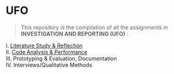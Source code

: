 # UFO

> This repository is the compilation of all the assignments in <b>INVESTIGATION AND REPORTING (UFO)</b> :

I. [Literature Study & Reflection](https://github.com/cph-cs241/UFO_Compilation/tree/master/I.LiteratureStudyAndReflection) <br>
II. [Code Analysis & Performance](https://github.com/cph-cs241/UFO_Compilation/tree/master/II.%20Code%20Analysis) <br>
III. Prototyping & Evaluation, Documentation <br>
IV. Interviews/Qualitative Methods <br>
